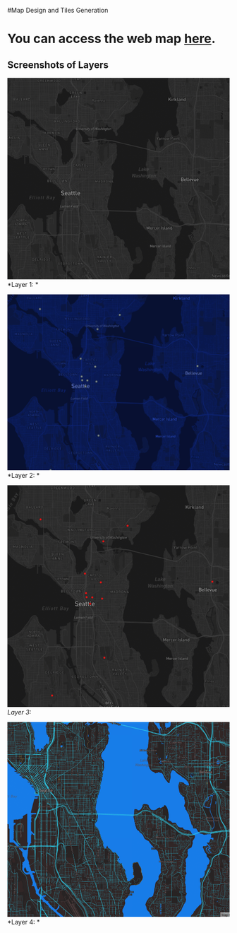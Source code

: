 #Map Design and Tiles Generation

# You can access the web map [here](index.html).

## Screenshots of Layers

![Layer 1](img/1.png)
*Layer 1: *

![Layer 2](img/2.png)
*Layer 2: *

![Layer 3](img/3.png)
*Layer 3:*

![Layer 4](img/4.png)
*Layer 4: *


